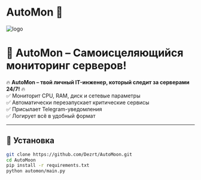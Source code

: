 # AutoMon 🚀
![logo](https://github.com/user-attachments/assets/20de5024-4fcd-4535-b475-a9baee66e3ee)

# 🚀 AutoMon – Самоисцеляющийся мониторинг серверов!

🔥 **AutoMon – твой личный IT-инженер, который следит за серверами 24/7!** 🔥  
✅ Мониторит CPU, RAM, диск и сетевые параметры  
✅ Автоматически перезапускает критические сервисы  
✅ Присылает Telegram-уведомления  
✅ Логирует всё в удобный формат  

---

## 📌 Установка
```bash
git clone https://github.com/Dezrt/AutoMoon.git
cd AutoMoon
pip install -r requirements.txt
python automon/main.py
